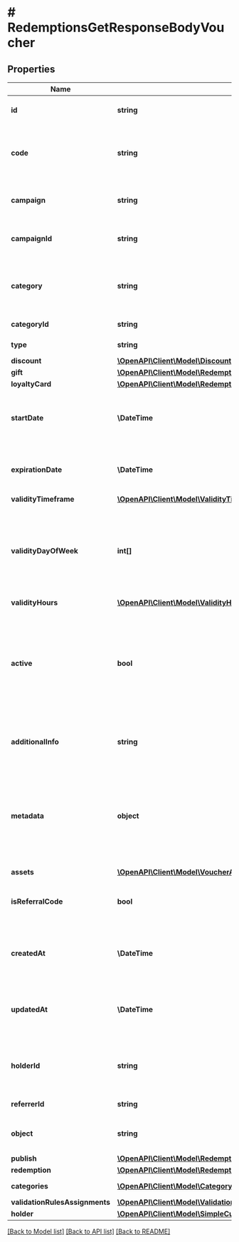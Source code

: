 # # RedemptionsGetResponseBodyVoucher

## Properties

Name | Type | Description | Notes
------------ | ------------- | ------------- | -------------
**id** | **string** | Assigned by the Voucherify API, identifies the voucher. | [optional]
**code** | **string** | A code that identifies a voucher. Pattern can use all letters of the English alphabet, Arabic numerals, and special characters. | [optional]
**campaign** | **string** | A unique campaign name, identifies the voucher&#39;s parent campaign. | [optional]
**campaignId** | **string** | Assigned by the Voucherify API, identifies the voucher&#39;s parent campaign. | [optional]
**category** | **string** | Tag defining the category that this voucher belongs to. Useful when listing vouchers using the List Vouchers endpoint. | [optional]
**categoryId** | **string** | Unique category ID assigned by Voucherify. | [optional]
**type** | **string** | Defines the type of the voucher. | [optional]
**discount** | [**\OpenAPI\Client\Model\Discount**](Discount.md) |  | [optional]
**gift** | [**\OpenAPI\Client\Model\RedemptionsGetResponseBodyVoucherGift**](RedemptionsGetResponseBodyVoucherGift.md) |  | [optional]
**loyaltyCard** | [**\OpenAPI\Client\Model\RedemptionsGetResponseBodyVoucherLoyaltyCard**](RedemptionsGetResponseBodyVoucherLoyaltyCard.md) |  | [optional]
**startDate** | **\DateTime** | Activation timestamp defines when the code starts to be active in ISO 8601 format. Voucher is *inactive before* this date. | [optional]
**expirationDate** | **\DateTime** | Expiration timestamp defines when the code expires in ISO 8601 format.  Voucher is *inactive after* this date. | [optional]
**validityTimeframe** | [**\OpenAPI\Client\Model\ValidityTimeframe**](ValidityTimeframe.md) |  | [optional]
**validityDayOfWeek** | **int[]** | Integer array corresponding to the particular days of the week in which the voucher is valid.  - &#x60;0&#x60; Sunday - &#x60;1&#x60; Monday - &#x60;2&#x60; Tuesday - &#x60;3&#x60; Wednesday - &#x60;4&#x60; Thursday - &#x60;5&#x60; Friday - &#x60;6&#x60; Saturday | [optional]
**validityHours** | [**\OpenAPI\Client\Model\ValidityHours**](ValidityHours.md) |  | [optional]
**active** | **bool** | A flag to toggle the voucher on or off. You can disable a voucher even though it&#39;s within the active period defined by the &#x60;start_date&#x60; and &#x60;expiration_date&#x60;.    - &#x60;true&#x60; indicates an *active* voucher - &#x60;false&#x60; indicates an *inactive* voucher | [optional]
**additionalInfo** | **string** | An optional field to keep any extra textual information about the code such as a code description and details. | [optional]
**metadata** | **object** | The metadata object stores all custom attributes assigned to the code. A set of key/value pairs that you can attach to a voucher object. It can be useful for storing additional information about the voucher in a structured format. | [optional]
**assets** | [**\OpenAPI\Client\Model\VoucherAssets**](VoucherAssets.md) |  | [optional]
**isReferralCode** | **bool** | Flag indicating whether this voucher is a referral code; &#x60;true&#x60; for campaign type &#x60;REFERRAL_PROGRAM&#x60;. | [optional]
**createdAt** | **\DateTime** | Timestamp representing the date and time when the voucher was created. The value is shown in the ISO 8601 format. | [optional]
**updatedAt** | **\DateTime** | Timestamp representing the date and time when the voucher was last updated in ISO 8601 format. | [optional]
**holderId** | **string** | Unique customer identifier of the redeemable holder. It equals to the customer ID assigned by Voucherify. | [optional]
**referrerId** | **string** | Unique identifier of the referring person. | [optional]
**object** | **string** | The type of the object represented by JSON. Default is &#x60;voucher&#x60;. | [optional] [default to 'voucher']
**publish** | [**\OpenAPI\Client\Model\RedemptionsGetResponseBodyVoucherPublish**](RedemptionsGetResponseBodyVoucherPublish.md) |  | [optional]
**redemption** | [**\OpenAPI\Client\Model\RedemptionsGetResponseBodyVoucherRedemption**](RedemptionsGetResponseBodyVoucherRedemption.md) |  | [optional]
**categories** | [**\OpenAPI\Client\Model\Category[]**](Category.md) | Contains details about the category. | [optional]
**validationRulesAssignments** | [**\OpenAPI\Client\Model\ValidationRulesAssignmentsList**](ValidationRulesAssignmentsList.md) |  | [optional]
**holder** | [**\OpenAPI\Client\Model\SimpleCustomer**](SimpleCustomer.md) |  | [optional]

[[Back to Model list]](../../README.md#models) [[Back to API list]](../../README.md#endpoints) [[Back to README]](../../README.md)
